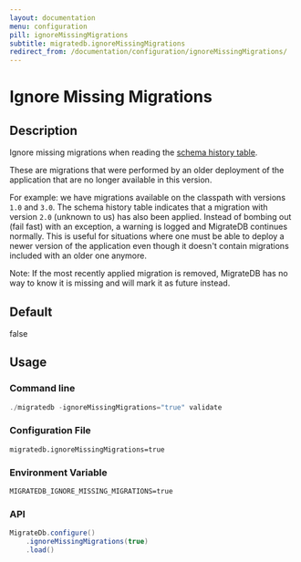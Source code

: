 ```yaml
---
layout: documentation
menu: configuration
pill: ignoreMissingMigrations
subtitle: migratedb.ignoreMissingMigrations
redirect_from: /documentation/configuration/ignoreMissingMigrations/
---
```


# Ignore Missing Migrations

## Description

Ignore missing migrations when reading
the [schema history table](/migratedb/documentation/concepts/migrations#schema-history-table).

These are migrations that were performed by an older deployment of the application that are no longer available in this
version.

For example: we have migrations available on the classpath with versions `1.0` and `3.0`. The schema history table
indicates that a migration with version `2.0` (unknown to us) has also been applied. Instead of bombing out (fail fast)
with an exception, a warning is logged and MigrateDB continues normally. This is useful for situations where one must be
able to deploy a newer version of the application even though it doesn't contain migrations included with an older one
anymore.

Note: If the most recently applied migration is removed, MigrateDB has no way to know it is missing and will mark it as
future instead.

## Default

false

## Usage

### Command line

```powershell
./migratedb -ignoreMissingMigrations="true" validate
```

### Configuration File

```properties
migratedb.ignoreMissingMigrations=true
```

### Environment Variable

```properties
MIGRATEDB_IGNORE_MISSING_MIGRATIONS=true
```

### API

```java
MigrateDb.configure()
    .ignoreMissingMigrations(true)
    .load()
```
